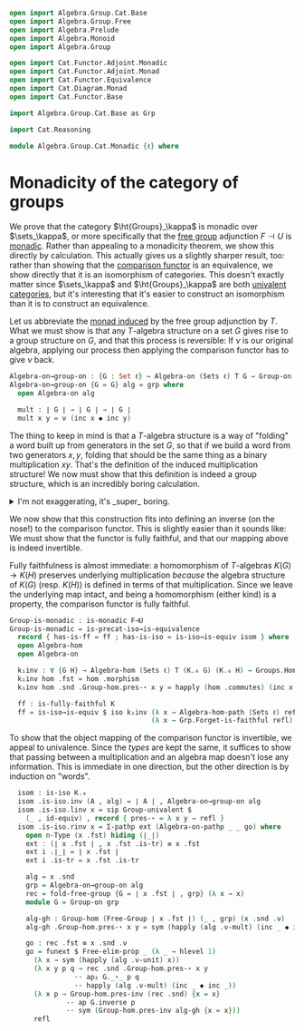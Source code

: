 ```agda
open import Algebra.Group.Cat.Base
open import Algebra.Group.Free
open import Algebra.Prelude
open import Algebra.Monoid
open import Algebra.Group

open import Cat.Functor.Adjoint.Monadic
open import Cat.Functor.Adjoint.Monad
open import Cat.Functor.Equivalence
open import Cat.Diagram.Monad
open import Cat.Functor.Base

import Algebra.Group.Cat.Base as Grp

import Cat.Reasoning

module Algebra.Group.Cat.Monadic {ℓ} where
```

<!--
```agda
private
  F : Functor (Sets ℓ) (Groups ℓ)
  F = universal-maps→L (Grp.Forget {ℓ = ℓ}) Free-universal-maps

  F⊣U : F ⊣ _
  F⊣U = universal-maps→L⊣R (Grp.Forget {ℓ = ℓ}) Free-universal-maps

  K = Comparison F⊣U

  T : Monad (Sets ℓ)
  T = Adjunction→Monad F⊣U
  module F = Functor F
  module T = Monad T
  module K = Functor K
  module Sets^T = Cat.Reasoning (Eilenberg-Moore (Sets ℓ) T)
```
-->

# Monadicity of the category of groups

We prove that the category $\ht{Groups}_\kappa$ is monadic over
$\sets_\kappa$, or more specifically that the [free group] adjunction $F
\dashv U$ is [monadic]. Rather than appealing to a monadicity theorem,
we show this directly by calculation. This actually gives us a slightly
sharper result, too: rather than showing that the [comparison functor]
is an equivalence, we show directly that it is an isomorphism of
categories. This doesn't exactly matter since $\sets_\kappa$ and
$\ht{Groups}_\kappa$ are both [univalent categories], but it's interesting
that it's easier to construct an isomorphism than it is to construct an
equivalence.

[free group]: Algebra.Group.Free.html
[monadic]: Cat.Functor.Adjoint.Monadic.html
[univalent categories]: Cat.Univalent.html

Let us abbreviate the [monad induced] by the free group adjunction by
$T$. What we must show is that any $T$-algebra structure on a set $G$
gives rise to a group structure on $G$, and that this process is
reversible: If $\nu$ is our original algebra, applying our process then
applying the comparison functor has to give $\nu$ back.

[monad induced]: Cat.Functor.Adjoint.Monad.html
[comparison functor]: Cat.Functor.Adjoint.Monad.html#Comparison

```agda
Algebra-on→group-on : {G : Set ℓ} → Algebra-on (Sets ℓ) T G → Group-on ∣ G ∣
Algebra-on→group-on {G = G} alg = grp where
  open Algebra-on alg

  mult : ∣ G ∣ → ∣ G ∣ → ∣ G ∣
  mult x y = ν (inc x ◆ inc y)
```

The thing to keep in mind is that a $T$-algebra structure is a way of
"folding" a word built up from generators in the set $G$, so that if we
build a word from two generators $x, y$, folding that should be the same
thing as a binary multiplication $xy$. That's the definition of the
induced multiplication structure! We now must show that this definition
is indeed a group structure, which is an incredibly boring calculation.

<details>
<summary>I'm not exaggerating, it's _super_ boring.</summary>

```agda
  abstract
    assoc : ∀ x y z → mult (mult x y) z ≡ mult x (mult y z)
    assoc x y z =
      ν (inc (ν (inc x ◆ inc y)) ◆ inc z)                ≡⟨ (λ i → ν (inc (ν (inc x ◆ inc y)) ◆ inc (ν-unit (~ i) z))) ⟩
      ν (inc (ν (inc x ◆ inc y)) ◆ inc (ν (inc z)))      ≡⟨ happly ν-mult (inc _ ◆ inc _) ⟩
      ν (T.mult.η G (inc (inc x ◆ inc y) ◆ inc (inc z))) ≡⟨ ap ν (f-assoc _ _ _) ⟩
      ν (T.mult.η G (inc (inc x) ◆ inc (inc y ◆ inc z))) ≡˘⟨ happly ν-mult (inc _ ◆ inc _) ⟩
      ν (inc (ν (inc x)) ◆ inc (ν (inc y ◆ inc z)))      ≡⟨ (λ i → ν (inc (ν-unit i x) ◆ inc (ν (inc y ◆ inc z)))) ⟩
      ν (inc x ◆ inc (ν (inc y ◆ inc z)))                ∎

    invl : ∀ x → mult (ν (inv (inc x))) x ≡ ν nil
    invl x =
      ν (inc (ν (inv (inc x))) ◆ inc x)                ≡⟨ (λ i → ν (inc (ν (inv (inc x))) ◆ inc (ν-unit (~ i) x))) ⟩
      ν (inc (ν (inv (inc x))) ◆ inc (ν (inc x)))      ≡⟨ happly ν-mult (inc _ ◆ inc _) ⟩
      ν (T.mult.η G (inc (inv (inc x)) ◆ inc (inc x))) ≡⟨ ap ν (f-invl _) ⟩
      ν (T.mult.η G (inc nil))                         ≡⟨⟩
      ν nil                                            ∎

    invr : ∀ x → mult x (ν (inv (inc x))) ≡ ν nil
    invr x =
      ν (inc x ◆ inc (ν (inv (inc x))))                ≡⟨ (λ i → ν (inc (ν-unit (~ i) x) ◆ inc (ν (inv (inc x))))) ⟩
      ν (inc (ν (inc x)) ◆ inc (ν (inv (inc x))))      ≡⟨ happly ν-mult (inc _ ◆ inc _) ⟩
      ν (T.mult.η G (inc (inc x) ◆ inc (inv (inc x)))) ≡⟨ ap ν (f-invr _) ⟩
      ν (T.mult.η G (inc nil))                         ≡⟨⟩
      ν nil                                            ∎

    idl′ : ∀ x → mult (ν nil) x ≡ x
    idl′ x =
      ν (inc (ν nil) ◆ inc x)            ≡⟨ (λ i → ν (inc (ν nil) ◆ inc (ν-unit (~ i) x))) ⟩
      ν (inc (ν nil) ◆ inc (ν (inc x)))  ≡⟨ happly ν-mult (inc _ ◆ inc _) ⟩
      ν (T.mult.η G (nil ◆ inc (inc x))) ≡⟨ ap ν (f-idl _) ⟩
      ν (inc x)                          ≡⟨ happly ν-unit x ⟩
      x                                  ∎

  grp : Group-on ∣ G ∣
  grp .Group-on._⋆_ = mult
  grp .Group-on.has-is-group =
    make-group (G .is-tr)
      (ν nil) mult (λ x → ν (inv (inc x)))
      assoc
      invl
      invr
      idl′ .Group-on.has-is-group
```
</details>

We now show that this construction fits into defining an inverse (on the
nose!) to the comparison functor. This is slightly easier than it sounds
like: We must show that the functor is fully faithful, and that our
mapping above is indeed invertible.

Fully faithfulness is almost immediate: a homomorphism of $T$-algebras
$K(G) \to K(H)$ preserves underlying multiplication _because_ the
algebra structure of $K(G)$ (resp. $K(H)$) is defined in terms of that
multiplication. Since we leave the underlying map intact, and being a
homomorphism (either kind) is a property, the comparison functor is
fully faithful.

```agda
Group-is-monadic : is-monadic F⊣U
Group-is-monadic = is-precat-iso→is-equivalence
  record { has-is-ff = ff ; has-is-iso = is-iso→is-equiv isom } where
  open Algebra-hom
  open Algebra-on

  k₁inv : ∀ {G H} → Algebra-hom (Sets ℓ) T (K.₀ G) (K.₀ H) → Groups.Hom G H
  k₁inv hom .fst = hom .morphism
  k₁inv hom .snd .Group-hom.pres-⋆ x y = happly (hom .commutes) (inc x ◆ inc y)

  ff : is-fully-faithful K
  ff = is-iso→is-equiv $ iso k₁inv (λ x → Algebra-hom-path (Sets ℓ) refl)
                                   (λ x → Grp.Forget-is-faithful refl)
```

To show that the object mapping of the comparison functor is invertible,
we appeal to univalence. Since the _types_ are kept the same, it
suffices to show that passing between a multiplication and an algebra
map doesn't lose any information. This is immediate in one direction,
but the other direction is by induction on "words".

```agda
  isom : is-iso K.₀
  isom .is-iso.inv (A , alg) = ∣ A ∣ , Algebra-on→group-on alg
  isom .is-iso.linv x = sip Group-univalent $
    (_ , id-equiv) , record { pres-⋆ = λ x y → refl }
  isom .is-iso.rinv x = Σ-pathp ext (Algebra-on-pathp _ _ go) where
    open n-Type (x .fst) hiding (∣_∣)
    ext : (∣ x .fst ∣ , x .fst .is-tr) ≡ x .fst
    ext i .∣_∣ = ∣ x .fst ∣
    ext i .is-tr = x .fst .is-tr

    alg = x .snd
    grp = Algebra-on→group-on alg
    rec = fold-free-group {G = ∣ x .fst ∣ , grp} (λ x → x)
    module G = Group-on grp

    alg-gh : Group-hom (Free-Group ∣ x .fst ∣) (_ , grp) (x .snd .ν)
    alg-gh .Group-hom.pres-⋆ x y = sym (happly (alg .ν-mult) (inc _ ◆ inc _))

    go : rec .fst ≡ x .snd .ν
    go = funext $ Free-elim-prop _ (λ _ → hlevel 1)
      (λ x → sym (happly (alg .ν-unit) x))
      (λ x y p q → rec .snd .Group-hom.pres-⋆ x y
                ·· ap₂ G._⋆_ p q
                ·· happly (alg .ν-mult) (inc _ ◆ inc _))
      (λ x p → Group-hom.pres-inv (rec .snd) {x = x}
              ·· ap G.inverse p
              ·· sym (Group-hom.pres-inv alg-gh {x = x}))
      refl
```
